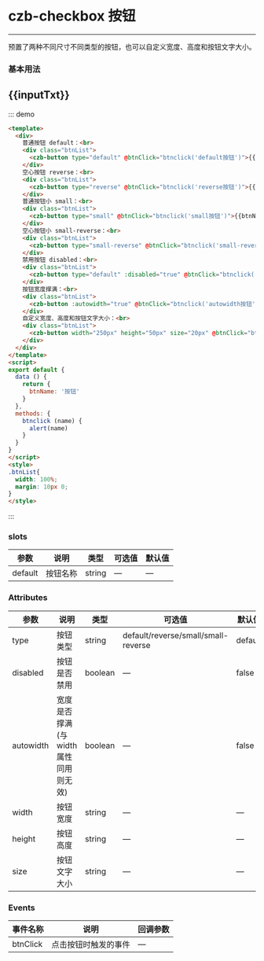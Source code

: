 <script>
export default {
  data () {
    return {
      inputTxt: '',
      btnName: '按钮',
      checkboxData: [
        {key: 0, value: 'checkbox按钮1', isChoosed:true},
        {key: 1, value: 'checkbox按钮2'},
        {key: 2, value: 'checkbox按钮3'},
        {key: 3, value: 'checkbox按钮4'},
        {key: 4, value: 'checkbox按钮5', disabled: true}
      ]
    }
  },
  methods: {
    btnclick (name) {
      alert(name)
    },
    chooseItem (item) {
      console.log(item)
    }
  }
}
</script>
<style>
.btnList{
  width: 100%;
  margin: 10px 0;
}
.buttoninline{
  display:inline-block;
}
</style>
# czb-checkbox 按钮
----
预置了两种不同尺寸不同类型的按钮，也可以自定义宽度、高度和按钮文字大小。
### 基本用法
<div class="myinput"><czb-checkbox :datas="checkboxData" v-model="inputTxt"></czb-checkbox></div>
<div class="myinput"><czb-checkbox :datas="checkboxData" :inline="true" v-model="inputTxt"></czb-checkbox></div>
<div class="myinput"><czb-checkbox :datas="checkboxData" :inline="true" :hasborder="true" v-model="inputTxt"></czb-checkbox></div>
<div class="myinput"><czb-checkbox :datas="checkboxData" :hasborder="true" @chooseItem="chooseItem" v-model="inputTxt"></czb-checkbox></div>

## {{inputTxt}}
::: demo
```html
<template>
  <div>
    普通按钮 default：<br>
    <div class="btnList">
      <czb-button type="default" @btnClick="btnclick('default按钮')">{{btnName}}</czb-button>
    </div>
    空心按钮 reverse：<br>
    <div class="btnList">
      <czb-button type="reverse" @btnClick="btnclick('reverse按钮')">{{btnName}}</czb-button>
    </div>
    普通按钮小 small：<br>
    <div class="btnList">
      <czb-button type="small" @btnClick="btnclick('small按钮')">{{btnName}}</czb-button>
    </div>
    空心按钮小 small-reverse：<br>
    <div class="btnList">
      <czb-button type="small-reverse" @btnClick="btnclick('small-reverse按钮')">{{btnName}}</czb-button>
    </div>
    禁用按钮 disabled：<br>
    <div class="btnList">
      <czb-button type="default" :disabled="true" @btnClick="btnclick('disabled按钮')">{{btnName}}</czb-button>
    </div>
    按钮宽度撑满：<br>
    <div class="btnList">
      <czb-button :autowidth="true" @btnClick="btnclick('autowidth按钮')">{{btnName}}</czb-button>
    </div>
    自定义宽度、高度和按钮文字大小：<br>
    <div class="btnList">
      <czb-button width="250px" height="50px" size="20px" @btnClick="btnclick('reverse+autowidth按钮')">{{btnName}}</czb-button>
    </div>
  </div>
</template>
<script>
export default {
  data () {
    return {
      btnName: '按钮'
    }
  },
  methods: {
    btnclick (name) {
      alert(name)
    }
  }
}
</script>
<style>
.btnList{
  width: 100%;
  margin: 10px 0;
}
</style>
```
:::
### slots
| 参数      | 说明                                 | 类型      | 可选值       | 默认值   |
|---------- |------------------------------------ |---------- |------------- |-------- |
|default    |	按钮名称  |	string   |	—           |	  —     |
### Attributes
| 参数      | 说明                                 | 类型      | 可选值       | 默认值   |
|---------- |------------------------------------ |---------- |------------- |-------- |
|type	  | 按钮类型    |	string   | default/reverse/small/small-reverse   |default|
|disabled	    | 按钮是否禁用    |	boolean   | —   |false |
|autowidth	  | 宽度是否撑满(与width属性同用则无效)    |	boolean   | —   |false |
|width	    | 按钮宽度   |	string   | —   |—|
|height	    | 按钮高度   |	string   | —   |—|
|size	  | 按钮文字大小   |	string   | —   |—|
### Events
| 事件名称      | 说明       | 回调参数   |
|------------- |----------- |---------  |
|btnClick    |点击按钮时触发的事件| —  |
